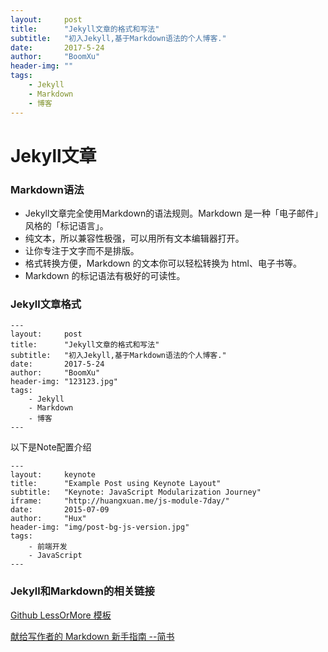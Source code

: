 ```yaml
---
layout:     post
title:      "Jekyll文章的格式和写法"
subtitle:   "初入Jekyll,基于Markdown语法的个人博客."
date:       2017-5-24
author:     "BoomXu"
header-img: ""
tags:
    - Jekyll
    - Markdown
    - 博客
---
```



# Jekyll文章

### Markdown语法
+ Jekyll文章完全使用Markdown的语法规则。Markdown 是一种「电子邮件」风格的「标记语言」。
+ 纯文本，所以兼容性极强，可以用所有文本编辑器打开。
+ 让你专注于文字而不是排版。
+ 格式转换方便，Markdown 的文本你可以轻松转换为 html、电子书等。
+ Markdown 的标记语法有极好的可读性。

### Jekyll文章格式

```
---
layout:     post
title:      "Jekyll文章的格式和写法"
subtitle:   "初入Jekyll,基于Markdown语法的个人博客."
date:       2017-5-24
author:     "BoomXu"
header-img: "123123.jpg"
tags:
    - Jekyll
    - Markdown
    - 博客
---
```

以下是Note配置介绍

```
---
layout:     keynote
title:      "Example Post using Keynote Layout"
subtitle:   "Keynote: JavaScript Modularization Journey"
iframe:     "http://huangxuan.me/js-module-7day/"
date:       2015-07-09
author:     "Hux"
header-img: "img/post-bg-js-version.jpg"
tags:
    - 前端开发
    - JavaScript
---
```

### Jekyll和Markdown的相关链接
[Github LessOrMore 模板](https://github.com/luoyan35714/LessOrMore)

[献给写作者的 Markdown 新手指南 --简书](http://www.jianshu.com/p/q81RER)